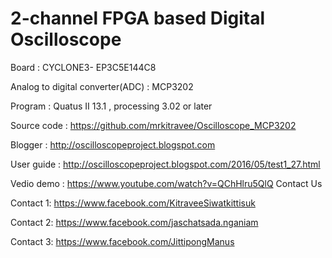 # 2-channel FPGA based Digital Oscilloscope
Board : CYCLONE3- EP3C5E144C8

Analog to digital converter(ADC) : MCP3202

Program : Quatus II 13.1 , processing 3.02 or later

Source code : https://github.com/mrkitravee/Oscilloscope_MCP3202

Blogger : http://oscilloscopeproject.blogspot.com

User guide : http://oscilloscopeproject.blogspot.com/2016/05/test1_27.html

Vedio demo : https://www.youtube.com/watch?v=QChHlru5QlQ
Contact Us

Contact 1: https://www.facebook.com/KitraveeSiwatkittisuk

Contact 2: https://www.facebook.com/jaschatsada.nganiam

Contact 3: https://www.facebook.com/JittipongManus
